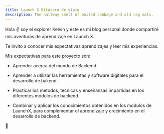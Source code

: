 ```yaml
---
title: Launch X Bitácora de viaje
description: The hallway smelt of boiled cabbage and old rag mats.
---
```


Hola ✌️  soy el explorer Kelvin y este es mi blog personal donde compartiré mis aventuras de aprendizaje en Launch X.

Te invito a conocer mis  expectativas aprendizajes y leer mis experiencias.

Mis expectativas para este proyecto son:

- Aprender acerca del mundo de Backend.

- Aprender a utilizar las herramientas y software digitales para el desarrollo de bakend.

- Practicar los metodos, tecnicas y enseñansas impartidas en los diferentes modulos de backend.

- Combinar y aplicar los conocimientos obtenidos en los modulos de LaunchX, para complementar el aprendizaje y crecimiento en el desarrollo de backend.


🚀
